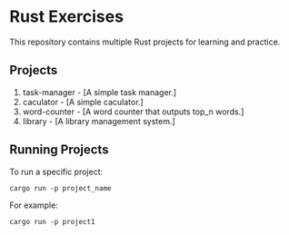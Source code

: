 # Rust Exercises

This repository contains multiple Rust projects for learning and practice.

## Projects

1. task-manager - [A simple task manager.]
2. caculator - [A simple caculator.]
3. word-counter - [A word counter that outputs top_n words.]
4. library - [A library management system.]

## Running Projects

To run a specific project:

```
cargo run -p project_name
```

For example:

```
cargo run -p project1
```
